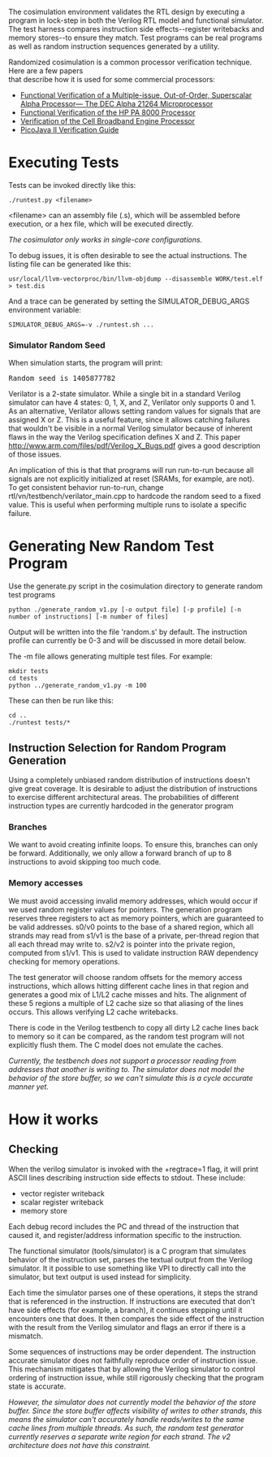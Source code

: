 The cosimulation environment validates the RTL design by executing a program in lock-step
in both the Verilog RTL model and functional simulator. The test harness compares instruction side
effects--register writebacks and memory stores--to ensure they match. Test programs can be real programs 
as well as random instruction sequences generated by a utility. 

Randomized cosimulation is a common processor verification technique. Here are a few papers  
that describe how it is used for some commercial processors:

* [Functional Verification of a Multiple-issue, Out-of-Order, Superscalar Alpha Processor— The DEC Alpha 21264 Microprocessor](http://www.cs.clemson.edu/~mark/464/21264.verification.pdf) 
* [Functional Verification of the HP PA 8000 Processor](http://www.cs.clemson.edu/~mark/464/hp8000.verification.pdf) 
* [Verification of the Cell Broadband Engine Processor](http://www.cs.york.ac.uk/rts/docs/DAC-1964-2006/PAPERS/2006/DAC06/PDFFILES/P0338.PDF) 
* [PicoJava II Verification Guide](http://www1.pldworld.com/@xilinx/html/pds/HDL/picoJava-II/docs/pj2-verif-guide.pdf)

# Executing Tests

Tests can be invoked directly like this:

    ./runtest.py <filename>

&lt;filename&gt; can an assembly file (.s), which will be assembled
before execution, or a hex file, which will be executed directly. 

_The cosimulator only works in single-core configurations._

To debug issues, it is often desirable to see the actual instructions.  The listing file can be generated like this:

    usr/local/llvm-vectorproc/bin/llvm-objdump --disassemble WORK/test.elf > test.dis

And a trace can be generated by setting the SIMULATOR_DEBUG_ARGS environment variable:

    SIMULATOR_DEBUG_ARGS=-v ./runtest.sh ...

### Simulator Random Seed

When simulation starts, the program will print:
<pre>
Random seed is 1405877782
</pre>

Verilator is a 2-state simulator. While a single bit in a standard Verilog simulator can have 4 states: 
0, 1, X, and Z, Verilator only supports 0 and 1. As an alternative, Verilator allows setting random values 
for signals that are assigned X or Z.  This is a useful feature, since it allows catching failures 
that wouldn't be visible in a normal Verilog simulator because of inherent flaws in the way the Verilog 
specification defines X and Z. This paper http://www.arm.com/files/pdf/Verilog_X_Bugs.pdf gives a good description 
of those issues.

An implication of this is that that programs will run run-to-run because all signals are not explicitly 
initialized at reset (SRAMs, for example, are not).  To get consistent behavior run-to-run, change 
rtl/vn/testbench/verilator_main.cpp to hardcode the random seed to a fixed value.  This is useful when
performing multiple runs to isolate a specific failure.

# Generating New Random Test Program
 
Use the generate.py script in the cosimulation directory to generate random test programs

    python ./generate_random_v1.py [-o output file] [-p profile] [-n number of instructions] [-m number of files]

Output will be written into the file 'random.s' by default.  The instruction
profile can currently be 0-3 and will be discussed in more detail below.

The -m file allows generating multiple test files.  For example:

    mkdir tests
    cd tests
    python ../generate_random_v1.py -m 100

These can then be run like this:

    cd ..
    ./runtest tests/*

## Instruction Selection for Random Program Generation
 
Using a completely unbiased random distribution of instructions doesn't give 
great coverage. It is desirable to adjust the distribution of instructions 
to exercise different architectural areas. The probabilities of different instruction
types are currently hardcoded in the generator program

### Branches
 
We want to avoid creating infinite loops. To ensure this, branches can
only be forward. Additionally, we only allow a forward branch of up to 8
instructions to avoid skipping too much code.

### Memory accesses

We must avoid accessing invalid memory addresses, which would occur
if we used random register values for pointers. The generation program reserves three registers to act as 
memory pointers, which are guaranteed to be valid addresses.  s0/v0 points to the base of a shared region, 
which all strands may read from s1/v1 is the base of a private, per-thread region that all each thread may 
write to.  s2/v2 is pointer into the private region, computed from s1/v1. This is used to validate 
instruction RAW dependency checking for memory operations.

The test generator will choose random offsets for the memory access
instructions, which allows hitting different cache lines in that region
and generates a good mix of L1/L2 cache misses and hits. The alignment
of these 5 regions a multiple of L2 cache size so that aliasing of
the lines occurs.  This allows verifying L2 cache writebacks.

There is code in the Verilog testbench to copy all dirty L2 cache lines back to memory so it can be
compared, as the random test program will not explicitly
flush them. The C model does not emulate the caches.

_Currently, the testbench does not support a processor reading from 
addresses that another is writing to.  The simulator does not model the 
behavior of the store buffer, so we can't simulate this is a cycle accurate
manner yet._


# How it works
## Checking
 
When the verilog simulator is invoked with the +regtrace=1 flag, it will
print ASCII lines describing instruction side effects to stdout. These include:
* vector register writeback 
* scalar register writeback 
* memory store 

Each debug record includes the PC and thread of the instruction that caused it,
and register/address information specific to the instruction.

The functional simulator (tools/simulator) is a C program that
simulates behavior of the instruction set, parses the textual output
from the Verilog simulator.  It it possible to use something like VPI to
directly call into the simulator, but text output is used instead for
simplicity.

Each time the simulator parses one of these operations, it steps the strand
that is referenced in the instruction.  If instructions are executed
that don't have side effects (for example, a branch), it continues
stepping until it encounters one that does.  It then compares the side
effect of the instruction with the result from the Verilog simulator and
flags an error if there is a mismatch.

Some sequences of instructions may be order dependent. The instruction
accurate simulator does not faithfully reproduce order of instruction
issue. This mechanism mitigates that by allowing the Verilog simulator
to control ordering of instruction issue, while still rigorously
checking that the program state is accurate.

_However, the simulator does not currently model the behavior of the
store buffer. Since the store buffer affects visibility of writes to
other strands, this means the simulator can't accurately handle
reads/writes to the same cache lines from multiple threads. As such, the
random test generator currently reserves a separate write region for
each strand. The v2 architecture does not have this constraint._

